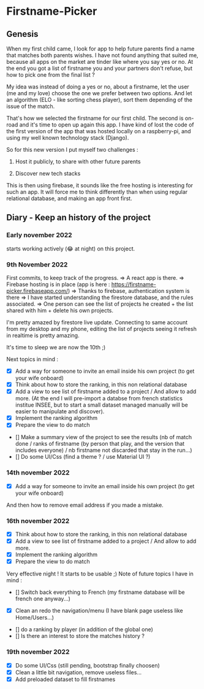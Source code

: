 # Firstname-Picker

## Genesis

When my first child came, I look for app to help future parents find a name that matches both parents wishes.
I have not found anything that suited me, because all apps on the market are tinder like where you say yes or no.
At the end you got a list of firstname you and your partners don't refuse, but how to pick one from the final list ?

My idea was instead of doing a yes or no, about a firstname, let the user (me and my love) choose the one we prefer between two options. And let an algorithm (ELO - like sorting chess player), sort them depending of the issue of the match.

That's how we selected the firstname for our first child. The second is on-road and it's time to open up again this app.
I have kind of lost the code of the first version of the app that was hosted locally on a raspberry-pi, and using my well known technology stack (Django). 

So for this new version I put myself two challenges : 

1. Host it publicly, to share with other future parents

2. Discover new tech stacks

This is then using firebase, it sounds like the free hosting is interesting for such an app.
It will force me to think differently than when using regular relational database, and making an app front first.

## Diary - Keep an history of the project

### Early november 2022
starts working actively (:joy: at night) on this project.

### 9th November 2022

First commits, to keep track of the progress.
=> A react app is there.
=> Firebase hosting is in place (app is here : https://firstname-picker.firebaseapp.com/)
=> Thanks to firebase, authentication system is there
=> I have started understanding the firestore database, and the rules associated.
=> One person can see the list of projects he created + the list shared with him + delete his own projects.

I'm pretty amazed by firestore live update. Connecting to same account from my desktop and my phone, editing the list of projects seeing it refresh in realtime is pretty amazing.

It's time to sleep we are now the 10th ;)

Next topics in mind : 

- [x] Add a way for someone to invite an email inside his own project (to get your wife onboard)
- [x] Think about how to store the ranking, in this non relational database
- [x] Add a view to see list of firstname added to a project / And allow to add more. (At the end I will pre-import a databse from french statistics institue INSEE, but to start a small dataset managed manually will be easier to manipulate and discover).
- [x] Implement the ranking algorithm
- [x] Prepare the view to do match
- [] Make a summary view of the project to see the results (nb of match done / ranks of firstname (by person that play, and the version that includes everyone) / nb firstname not discarded that stay in the run...)
- [] Do some UI/Css (find a theme ? / use Material UI ?)


### 14th november 2022

- [x] Add a way for someone to invite an email inside his own project (to get your wife onboard)

And then how to remove email address if you made a mistake.


### 16th november 2022

- [x] Think about how to store the ranking, in this non relational database
- [x] Add a view to see list of firstname added to a project / And allow to add more.
- [x] Implement the ranking algorithm
- [x] Prepare the view to do match

Very effective night ! It starts to be usable ;) 
Note of future topics I have in mind : 

- [] Switch back everything to French (my firstname database will be french one anyway...)
- [x] Clean an redo the navigation/menu (I have blank page useless like Home/Users...)
- [] do a ranking by player (in addition of the global one)
- [] Is there an interest to store the matches history ? 


### 19th november 2022

- [x] Do some UI/Css (still pending, bootstrap finally choosen)
- [x] Clean a little bit navigation, remove useless files...
- [x] Add preloaded dataset to fill firstnames
